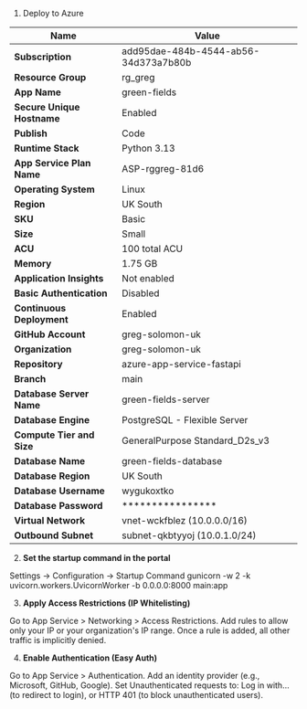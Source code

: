 1. Deploy to Azure

| **Name**                         | **Value**                                 |
|----------------------------------|-------------------------------------------|
| **Subscription**                 | add95dae-484b-4544-ab56-34d373a7b80b       |
| **Resource Group**               | rg_greg                                    |
| **App Name**                     | green-fields                               |
| **Secure Unique Hostname**       | Enabled                                    |
| **Publish**                      | Code                                       |
| **Runtime Stack**                | Python 3.13                                |
| **App Service Plan Name**        | ASP-rggreg-81d6                            |
| **Operating System**             | Linux                                      |
| **Region**                       | UK South                                   |
| **SKU**                          | Basic                                      |
| **Size**                         | Small                                      |
| **ACU**                          | 100 total ACU                              |
| **Memory**                       | 1.75 GB                                    |
| **Application Insights**         | Not enabled                                |
| **Basic Authentication**         | Disabled                                   |
| **Continuous Deployment**        | Enabled                                    |
| **GitHub Account**               | greg-solomon-uk                            |
| **Organization**                 | greg-solomon-uk                            |
| **Repository**                   | azure-app-service-fastapi                  |
| **Branch**                       | main                                       |
| **Database Server Name**         | green-fields-server                        |
| **Database Engine**              | PostgreSQL - Flexible Server               |
| **Compute Tier and Size**        | GeneralPurpose Standard_D2s_v3             |
| **Database Name**                | green-fields-database                      |
| **Database Region**              | UK South                                   |
| **Database Username**            | wygukoxtko                                 |
| **Database Password**            | ****************                           |
| **Virtual Network**              | vnet-wckfblez (10.0.0.0/16)                |
| **Outbound Subnet**              | subnet-qkbtyyoj (10.0.1.0/24)              |

2. **Set the startup command in the portal**
   
Settings -> Configuration -> Startup Command
gunicorn -w 2 -k uvicorn.workers.UvicornWorker -b 0.0.0.0:8000 main:app


3. **Apply Access Restrictions (IP Whitelisting)**
   
Go to App Service > Networking > Access Restrictions.
Add rules to allow only your IP or your organization's IP range.
Once a rule is added, all other traffic is implicitly denied.

4. **Enable Authentication (Easy Auth)**

Go to App Service > Authentication.
Add an identity provider (e.g., Microsoft, GitHub, Google).
Set Unauthenticated requests to:
Log in with... (to redirect to login), or
HTTP 401 (to block unauthenticated users).
